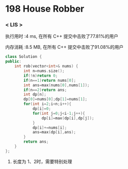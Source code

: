 # 198 House Robber

### < LIS >

执行用时 :4 ms, 在所有 C++ 提交中击败了77.81%的用户

内存消耗 :8.5 MB, 在所有 C++ 提交中击败了91.08%的用户

```c++
class Solution {
public:
    int rob(vector<int>& nums) {
        int n=nums.size();
        if(!n)return 0;
        if(n==1)return nums[0];
        int ans=max(nums[0],nums[1]);
        if(n==2)return ans;
        int dp[n];
        dp[0]=nums[0];dp[1]=nums[1];
        for(int i=2;i<n;i++){
            dp[i]=0;
            for(int j=0;j<i-1;j++){
                dp[i]=max(dp[i],dp[j]);
            }
            dp[i]+=nums[i];
            ans=max(dp[i],ans);
        }
        return ans;
    }
};
```

1. 长度为 1、2时，需要特别处理